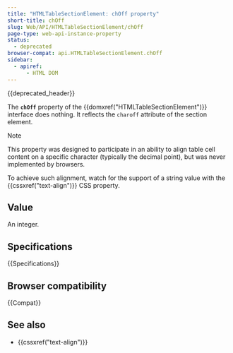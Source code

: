 ```yaml
---
title: "HTMLTableSectionElement: chOff property"
short-title: chOff
slug: Web/API/HTMLTableSectionElement/chOff
page-type: web-api-instance-property
status:
  - deprecated
browser-compat: api.HTMLTableSectionElement.chOff
sidebar:
  - apiref:
      - HTML DOM
---
```


{{deprecated_header}}

The **`chOff`** property of the {{domxref("HTMLTableSectionElement")}} interface does nothing. It reflects the `charoff` attribute of the section element.

> [!NOTE]
> This property was designed to participate in an ability to align table cell content on a specific character (typically the decimal point), but was never implemented by browsers.
>
> To achieve such alignment, watch for the support of a string value with the {{cssxref("text-align")}} CSS property.

## Value

An integer.

## Specifications

{{Specifications}}

## Browser compatibility

{{Compat}}

## See also

- {{cssxref("text-align")}}
